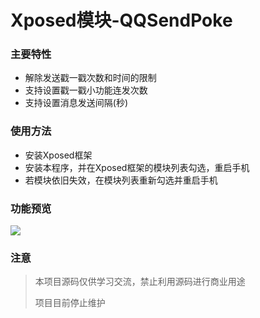 # Xposed模块-QQSendPoke

### 主要特性
- 解除发送戳一戳次数和时间的限制
- 支持设置戳一戳小功能连发次数
- 支持设置消息发送间隔(秒)

### 使用方法
- 安装Xposed框架
- 安装本程序，并在Xposed框架的模块列表勾选，重启手机
- 若模块依旧失效，在模块列表重新勾选并重启手机

### 功能预览

![](https://github.com/hdfg159/QQSendPoke/blob/master/screenshot/Setting.png?raw=true)

### 注意

> 本项目源码仅供学习交流，禁止利用源码进行商业用途
> 
> 项目目前停止维护
